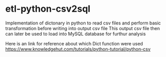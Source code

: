 # etl-python-csv2sql
Implementation of dictonary in python to read csv files and perform basic transformation before writing into output csv file
This output csv file then can later be used to load into MySQL database for furthur analysis

Here is an link for reference about which Dict function were used https://www.knowledgehut.com/tutorials/python-tutorial/python-csv
